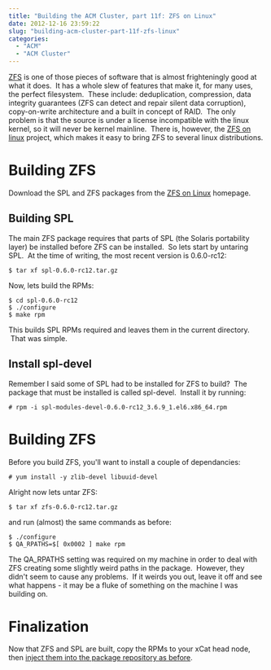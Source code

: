```yaml
---
title: "Building the ACM Cluster, part 11f: ZFS on Linux"
date: 2012-12-16 23:59:22
slug: "building-acm-cluster-part-11f-zfs-linux"
categories:
  - "ACM"
  - "ACM Cluster"
---
```


[ZFS](http://www.oracle.com/technetwork/server-storage/solaris11/technologies/zfs-338092.html) is one of those pieces of software that is almost frighteningly good at what it does.  It has a whole slew of features that make it, for many uses, the perfect filesystem.  These include: deduplication, compression, data integrity guarantees (ZFS can detect and repair silent data corruption), copy-on-write architecture and a built in concept of RAID.  The only problem is that the source is under a license incompatible with the linux kernel, so it will never be kernel mainline.  There is, however, the [ZFS on linux](http://zfsonlinux.org/) project, which makes it easy to bring ZFS to several linux distributions.

# Building ZFS

Download the SPL and ZFS packages from the [ZFS on Linux](http://zfsonlinux.org/) homepage.

## Building SPL

The main ZFS package requires that parts of SPL (the Solaris portability layer) be installed before ZFS can be installed.  So lets start by untaring SPL.  At the time of writing, the most recent version is 0.6.0-rc12:

```shell
$ tar xf spl-0.6.0-rc12.tar.gz
```

Now, lets build the RPMs:

```shell
$ cd spl-0.6.0-rc12
$ ./configure
$ make rpm
```

This builds SPL RPMs required and leaves them in the current directory.  That was simple.

## Install spl-devel

Remember I said some of SPL had to be installed for ZFS to build?  The package that must be installed is called spl-devel.  Install it by running:

```shell
# rpm -i spl-modules-devel-0.6.0-rc12_3.6.9_1.el6.x86_64.rpm
```

# Building ZFS

Before you build ZFS, you'll want to install a couple of dependancies:

```shell
# yum install -y zlib-devel libuuid-devel
```

Alright now lets untar ZFS:

```shell
$ tar xf zfs-0.6.0-rc12.tar.gz
```

and run (almost) the same commands as before:

```shell
$ ./configure
$ QA_RPATHS=$[ 0x0002 ] make rpm
```

The QA_RPATHS setting was required on my machine in order to deal with ZFS creating some slightly weird paths in the package.  However, they didn't seem to cause any problems.  If it weirds you out, leave it off and see what happens - it may be a fluke of something on the machine I was building on.

# Finalization

Now that ZFS and SPL are built, copy the RPMs to your xCat head node, then [inject them into the package repository as before](/2012/12/15/building-acm-cluster-part-11b-kernel-rpm-build/).